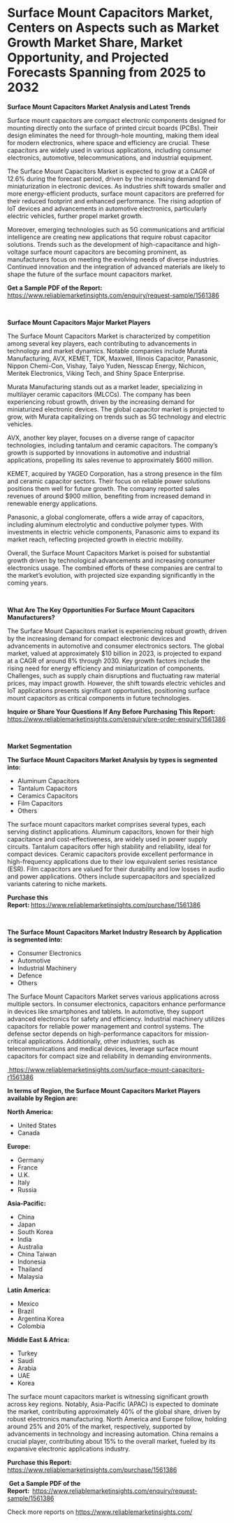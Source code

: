 <p><h1>Surface Mount Capacitors Market, Centers on Aspects such as Market Growth Market Share, Market Opportunity, and Projected Forecasts Spanning from 2025 to 2032</h1></p><p><strong>Surface Mount Capacitors Market Analysis and Latest Trends</strong></p>
<p><p>Surface mount capacitors are compact electronic components designed for mounting directly onto the surface of printed circuit boards (PCBs). Their design eliminates the need for through-hole mounting, making them ideal for modern electronics, where space and efficiency are crucial. These capacitors are widely used in various applications, including consumer electronics, automotive, telecommunications, and industrial equipment. </p><p>The Surface Mount Capacitors Market is expected to grow at a CAGR of 12.6% during the forecast period, driven by the increasing demand for miniaturization in electronic devices. As industries shift towards smaller and more energy-efficient products, surface mount capacitors are preferred for their reduced footprint and enhanced performance. The rising adoption of IoT devices and advancements in automotive electronics, particularly electric vehicles, further propel market growth. </p><p>Moreover, emerging technologies such as 5G communications and artificial intelligence are creating new applications that require robust capacitor solutions. Trends such as the development of high-capacitance and high-voltage surface mount capacitors are becoming prominent, as manufacturers focus on meeting the evolving needs of diverse industries. Continued innovation and the integration of advanced materials are likely to shape the future of the surface mount capacitors market.</p></p>
<p><strong>Get a Sample PDF of the Report:&nbsp;</strong> <a href="https://www.reliablemarketinsights.com/enquiry/request-sample/1561386?utm_campaign=2624&utm_medium=2&utm_source=Github&utm_content=ia&utm_term=06042025&utm_id=surface-mount-capacitors">https://www.reliablemarketinsights.com/enquiry/request-sample/1561386</a></p>
<p>&nbsp;</p>
<p><strong>Surface Mount Capacitors Major Market Players</strong></p>
<p><p>The Surface Mount Capacitors Market is characterized by competition among several key players, each contributing to advancements in technology and market dynamics. Notable companies include Murata Manufacturing, AVX, KEMET, TDK, Maxwell, Illinois Capacitor, Panasonic, Nippon Chemi-Con, Vishay, Taiyo Yuden, Nesscap Energy, Nichicon, Meritek Electronics, Viking Tech, and Shiny Space Enterprise.</p><p>Murata Manufacturing stands out as a market leader, specializing in multilayer ceramic capacitors (MLCCs). The company has been experiencing robust growth, driven by the increasing demand for miniaturized electronic devices. The global capacitor market is projected to grow, with Murata capitalizing on trends such as 5G technology and electric vehicles.</p><p>AVX, another key player, focuses on a diverse range of capacitor technologies, including tantalum and ceramic capacitors. The company’s growth is supported by innovations in automotive and industrial applications, propelling its sales revenue to approximately $600 million.</p><p>KEMET, acquired by YAGEO Corporation, has a strong presence in the film and ceramic capacitor sectors. Their focus on reliable power solutions positions them well for future growth. The company reported sales revenues of around $900 million, benefiting from increased demand in renewable energy applications.</p><p>Panasonic, a global conglomerate, offers a wide array of capacitors, including aluminum electrolytic and conductive polymer types. With investments in electric vehicle components, Panasonic aims to expand its market reach, reflecting projected growth in electric mobility.</p><p>Overall, the Surface Mount Capacitors Market is poised for substantial growth driven by technological advancements and increasing consumer electronics usage. The combined efforts of these companies are central to the market’s evolution, with projected size expanding significantly in the coming years.</p></p>
<p>&nbsp;</p>
<p><strong>What Are The Key Opportunities For Surface Mount Capacitors Manufacturers?</strong></p>
<p><p>The Surface Mount Capacitors market is experiencing robust growth, driven by the increasing demand for compact electronic devices and advancements in automotive and consumer electronics sectors. The global market, valued at approximately $10 billion in 2023, is projected to expand at a CAGR of around 8% through 2030. Key growth factors include the rising need for energy efficiency and miniaturization of components. Challenges, such as supply chain disruptions and fluctuating raw material prices, may impact growth. However, the shift towards electric vehicles and IoT applications presents significant opportunities, positioning surface mount capacitors as critical components in future technologies.</p></p>
<p><strong>Inquire or Share Your Questions If Any Before Purchasing This Report:</strong> <a href="https://www.reliablemarketinsights.com/enquiry/pre-order-enquiry/1561386?utm_campaign=2624&utm_medium=2&utm_source=Github&utm_content=ia&utm_term=06042025&utm_id=surface-mount-capacitors">https://www.reliablemarketinsights.com/enquiry/pre-order-enquiry/1561386</a></p>
<p>&nbsp;</p>
<p><strong>Market Segmentation</strong></p>
<p><strong>The Surface Mount Capacitors Market Analysis by types is segmented into:</strong></p>
<p><ul><li>Aluminum Capacitors</li><li>Tantalum Capacitors</li><li>Ceramics Capacitors</li><li>Film Capacitors</li><li>Others</li></ul></p>
<p><p>The surface mount capacitors market comprises several types, each serving distinct applications. Aluminum capacitors, known for their high capacitance and cost-effectiveness, are widely used in power supply circuits. Tantalum capacitors offer high stability and reliability, ideal for compact devices. Ceramic capacitors provide excellent performance in high-frequency applications due to their low equivalent series resistance (ESR). Film capacitors are valued for their durability and low losses in audio and power applications. Others include supercapacitors and specialized variants catering to niche markets.</p></p>
<p><strong>Purchase this Report:&nbsp;</strong><a href="https://www.reliablemarketinsights.com/purchase/1561386?utm_campaign=2624&utm_medium=2&utm_source=Github&utm_content=ia&utm_term=06042025&utm_id=surface-mount-capacitors">https://www.reliablemarketinsights.com/purchase/1561386</a></p>
<p>&nbsp;</p>
<p><strong>The Surface Mount Capacitors Market Industry Research by Application is segmented into:</strong></p>
<p><ul><li>Consumer Electronics</li><li>Automotive</li><li>Industrial Machinery</li><li>Defence</li><li>Others</li></ul></p>
<p><p>The Surface Mount Capacitors Market serves various applications across multiple sectors. In consumer electronics, capacitors enhance performance in devices like smartphones and tablets. In automotive, they support advanced electronics for safety and efficiency. Industrial machinery utilizes capacitors for reliable power management and control systems. The defense sector depends on high-performance capacitors for mission-critical applications. Additionally, other industries, such as telecommunications and medical devices, leverage surface mount capacitors for compact size and reliability in demanding environments.</p></p>
<p><a href="https://www.reliablemarketinsights.com/surface-mount-capacitors-r1561386?utm_campaign=2624&utm_medium=2&utm_source=Github&utm_content=ia&utm_term=06042025&utm_id=surface-mount-capacitors">&nbsp;https://www.reliablemarketinsights.com/surface-mount-capacitors-r1561386</a></p>
<p><strong>In terms of Region, the Surface Mount Capacitors Market Players available by Region are:</strong></p>
<p>
    <p> <strong> North America: </strong>
        <ul>
            <li>United States</li>
            <li>Canada</li>
        </ul>
        </p> 
    <p> <strong> Europe: </strong>
        <ul>
            <li>Germany</li>
            <li>France</li>
            <li>U.K.</li>
            <li>Italy</li>
            <li>Russia</li>
        </ul>
        </p> 
    <p> <strong> Asia-Pacific: </strong>
        <ul>
            <li>China</li>
            <li>Japan</li>
            <li>South Korea</li>
            <li>India</li>
            <li>Australia</li>
            <li>China Taiwan</li>
            <li>Indonesia</li>
            <li>Thailand</li>
            <li>Malaysia</li>
        </ul>
        </p> 
    <p> <strong> Latin America: </strong>
        <ul>
            <li>Mexico</li>
            <li>Brazil</li>
            <li>Argentina Korea</li>
            <li>Colombia</li>
        </ul>
        </p> 
    <p> <strong> Middle East & Africa: </strong>
        <ul>
            <li>Turkey</li>
            <li>Saudi</li>
            <li>Arabia</li>
            <li>UAE</li>
            <li>Korea</li>
        </ul>
    </p>
    </p>
<p><p>The surface mount capacitors market is witnessing significant growth across key regions. Notably, Asia-Pacific (APAC) is expected to dominate the market, contributing approximately 40% of the global share, driven by robust electronics manufacturing. North America and Europe follow, holding around 25% and 20% of the market, respectively, supported by advancements in technology and increasing automation. China remains a crucial player, contributing about 15% to the overall market, fueled by its expansive electronic applications industry.</p></p>
<p><strong>Purchase this Report: </strong><a href="https://www.reliablemarketinsights.com/purchase/1561386?utm_campaign=2624&utm_medium=2&utm_source=Github&utm_content=ia&utm_term=06042025&utm_id=surface-mount-capacitors">https://www.reliablemarketinsights.com/purchase/1561386</a></p>
<p>&nbsp;<strong>Get a Sample PDF of the Report:&nbsp;&nbsp;</strong><a href="https://www.reliablemarketinsights.com/enquiry/request-sample/1561386?utm_campaign=2624&utm_medium=2&utm_source=Github&utm_content=ia&utm_term=06042025&utm_id=surface-mount-capacitors">https://www.reliablemarketinsights.com/enquiry/request-sample/1561386</a></p>
<p><strong></strong></p>
<p>Check more reports on <a href="https://www.reliablemarketinsights.com/?utm_campaign=2624&utm_medium=2&utm_source=Github&utm_content=ia&utm_term=06042025&utm_id=surface-mount-capacitors">https://www.reliablemarketinsights.com/</a></p>